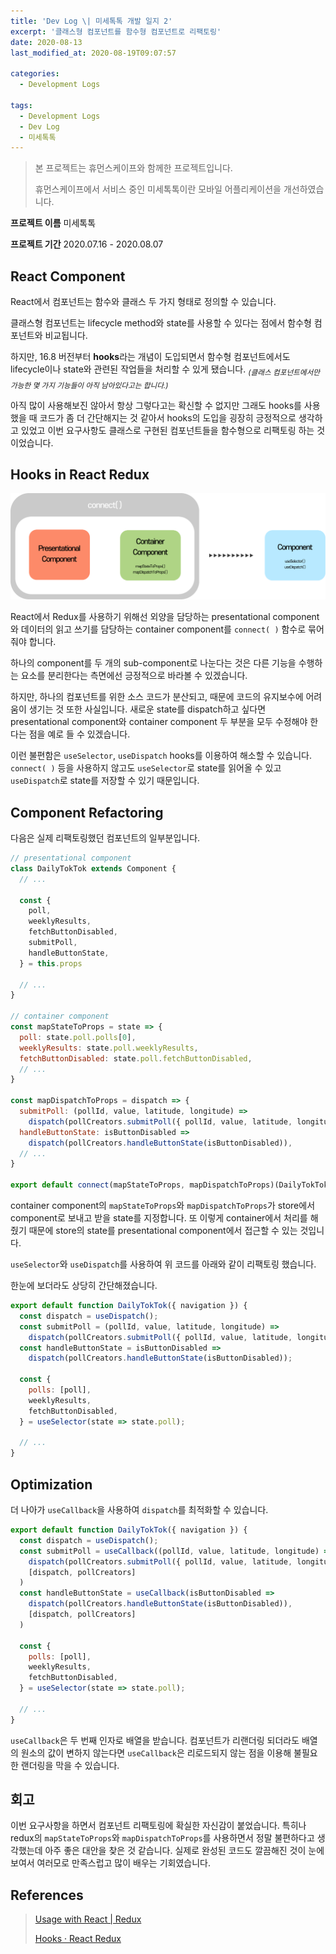 ```yaml
---
title: 'Dev Log \| 미세톡톡 개발 일지 2'
excerpt: '클래스형 컴포넌트를 함수형 컴포넌트로 리팩토링'
date: 2020-08-13
last_modified_at: 2020-08-19T09:07:57

categories:
  - Development Logs

tags:
  - Development Logs
  - Dev Log
  - 미세톡톡
---
```


> 본 프로젝트는 휴먼스케이프와 함께한 프로젝트입니다.
>
> 휴먼스케이프에서 서비스 중인 미세톡톡이란 모바일 어플리케이션을 개선하였습니다.

**프로젝트 이름** 미세톡톡

**프로젝트 기간** 2020.07.16 - 2020.08.07

## React Component
React에서 컴포넌트는 함수와 클래스 두 가지 형태로 정의할 수 있습니다.

클래스형 컴포넌트는 lifecycle method와 state를 사용할 수 있다는 점에서 함수형 컴포넌트와 비교됩니다.

하지만, 16.8 버전부터 **hooks**라는 개념이 도입되면서 함수형 컴포넌트에서도 lifecycle이나 state와 관련된 작업들을 처리할 수 있게 됐습니다.
<sub>*(클래스 컴포넌트에서만 가능한 몇 가지 기능들이 아직 남아있다고는 합니다.)*</sub>

아직 많이 사용해보진 않아서 항상 그렇다고는 확신할 수 없지만 그래도 hooks를 사용했을 때 코드가 좀 더 간단해지는 것 같아서 hooks의 도입을 굉장히 긍정적으로 생각하고 있었고 이번 요구사항도 클래스로 구현된 컴포넌트들을 함수형으로 리팩토링 하는 것이었습니다.



## Hooks in React Redux
![react-redux](/assets/images/devlog-miseTokTok/react-redux.png)

React에서 Redux를 사용하기 위해선 외양을 담당하는 presentational component와 데이터의 읽고 쓰기를 담당하는 container component를 `connect( )` 함수로 묶어줘야 합니다.

하나의 component를 두 개의 sub-component로 나눈다는 것은 다른 기능을 수행하는 요소를 분리한다는 측면에선 긍정적으로 바라볼 수 있겠습니다.

하지만, 하나의 컴포넌트를 위한 소스 코드가 분산되고, 때문에 코드의 유지보수에 어려움이 생기는 것 또한 사실입니다.
새로운 state를 dispatch하고 싶다면 presentational component와 container component 두 부분을 모두 수정해야 한다는 점을 예로 들 수 있겠습니다.

이런 불편함은 `useSelector`, `useDispatch` hooks를 이용하여 해소할 수 있습니다.
`connect( )` 등을 사용하지 않고도 `useSelector`로 state를 읽어올 수 있고 `useDispatch`로 state를 저장할 수 있기 때문입니다.



## Component Refactoring
다음은 실제 리팩토링했던 컴포넌트의 일부분입니다.

```js
// presentational component
class DailyTokTok extends Component {
  // ...
  
  const {
    poll,
    weeklyResults,
    fetchButtonDisabled,
    submitPoll,
    handleButtonState,
  } = this.props
  
  // ...
}

// container component
const mapStateToProps = state => {
  poll: state.poll.polls[0],
  weeklyResults: state.poll.weeklyResults,
  fetchButtonDisabled: state.poll.fetchButtonDisabled,
  // ...
}

const mapDispatchToProps = dispatch => {
  submitPoll: (pollId, value, latitude, longitude) =>	
    dispatch(pollCreators.submitPoll({ pollId, value, latitude, longitude })),
  handleButtonState: isButtonDisabled =>	
    dispatch(pollCreators.handleButtonState(isButtonDisabled)),
  // ...
}

export default connect(mapStateToProps, mapDispatchToProps)(DailyTokTok);
```

container component의 `mapStateToProps`와 `mapDispatchToProps`가 store에서 component로 보내고 받을 state를 지정합니다.
또 이렇게 container에서 처리를 해줬기 때문에 store의 state를 presentational component에서 접근할 수 있는 것입니다.

`useSelector`와 `useDispatch`를 사용하여 위 코드를 아래와 같이 리팩토링 했습니다.

한눈에 보더라도 상당히 간단해졌습니다.

```js
export default function DailyTokTok({ navigation }) {
  const dispatch = useDispatch();
  const submitPoll = (pollId, value, latitude, longitude) =>
    dispatch(pollCreators.submitPoll({ pollId, value, latitude, longitude }));
  const handleButtonState = isButtonDisabled =>
    dispatch(pollCreators.handleButtonState(isButtonDisabled));

  const {
    polls: [poll],
    weeklyResults,
    fetchButtonDisabled,
  } = useSelector(state => state.poll);

  // ...
}
```



## Optimization
더 나아가 `useCallback`을 사용하여 `dispatch`를 최적화할 수 있습니다.

```js
export default function DailyTokTok({ navigation }) {
  const dispatch = useDispatch();
  const submitPoll = useCallback((pollId, value, latitude, longitude) =>
    dispatch(pollCreators.submitPoll({ pollId, value, latitude, longitude })),
    [dispatch, pollCreators]
  )
  const handleButtonState = useCallback(isButtonDisabled => 
    dispatch(pollCreators.handleButtonState(isButtonDisabled)),
    [dispatch, pollCreators]
  ) 

  const {
    polls: [poll],
    weeklyResults,
    fetchButtonDisabled,
  } = useSelector(state => state.poll);

  // ...
}
```

`useCallback`은 두 번째 인자로 배열을 받습니다.
컴포넌트가 리랜더링 되더라도 배열의 원소의 값이 변하지 않는다면 `useCallback`은 리로드되지 않는 점을 이용해 불필요한 랜더링을 막을 수 있습니다.



## 회고
이번 요구사항을 하면서 컴포넌트 리팩토링에 확실한 자신감이 붙었습니다.
특히나 redux의 `mapStateToProps`와 `mapDispatchToProps`를 사용하면서 정말 불편하다고 생각했는데 아주 좋은 대안을 찾은 것 같습니다.
실제로 완성된 코드도 깔끔해진 것이 눈에 보여서 여러모로 만족스럽고 많이 배우는 기회였습니다.



## References
> [Usage with React \| Redux](https://redux.js.org/basics/usage-with-react#presentational-and-container-components)
>
> [Hooks · React Redux](https://react-redux.js.org/api/hooks)